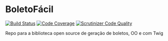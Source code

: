# BoletoFácil
[![Build Status](https://travis-ci.org/diegocpires/boleto.svg?branch=master)](https://travis-ci.org/diegocpires/boleto) [![Code Coverage](https://scrutinizer-ci.com/g/diegocpires/boleto/badges/coverage.png?b=master)](https://scrutinizer-ci.com/g/diegocpires/boleto/?branch=master) [![Scrutinizer Code Quality](https://scrutinizer-ci.com/g/diegocpires/boleto/badges/quality-score.png?b=master)](https://scrutinizer-ci.com/g/diegocpires/boleto/?branch=master)

Repo para a biblioteca open source de geração de boletos, OO e com Twig
